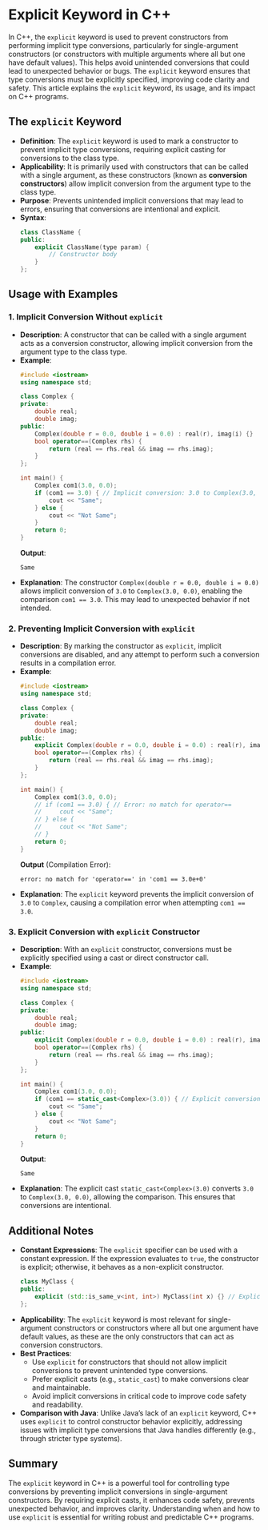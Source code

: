 # Explicit Keyword in C++

In C++, the `explicit` keyword is used to prevent constructors from performing implicit type conversions, particularly for single-argument constructors (or constructors with multiple arguments where all but one have default values). This helps avoid unintended conversions that could lead to unexpected behavior or bugs. The `explicit` keyword ensures that type conversions must be explicitly specified, improving code clarity and safety. This article explains the `explicit` keyword, its usage, and its impact on C++ programs.

## The `explicit` Keyword

- **Definition**: The `explicit` keyword is used to mark a constructor to prevent implicit type conversions, requiring explicit casting for conversions to the class type.
- **Applicability**: It is primarily used with constructors that can be called with a single argument, as these constructors (known as **conversion constructors**) allow implicit conversion from the argument type to the class type.
- **Purpose**: Prevents unintended implicit conversions that may lead to errors, ensuring that conversions are intentional and explicit.
- **Syntax**:
  ```cpp
  class ClassName {
  public:
      explicit ClassName(type param) {
          // Constructor body
      }
  };
  ```

## Usage with Examples

### 1. Implicit Conversion Without `explicit`
- **Description**: A constructor that can be called with a single argument acts as a conversion constructor, allowing implicit conversion from the argument type to the class type.
- **Example**:
  ```cpp
  #include <iostream>
  using namespace std;

  class Complex {
  private:
      double real;
      double imag;
  public:
      Complex(double r = 0.0, double i = 0.0) : real(r), imag(i) {}
      bool operator==(Complex rhs) {
          return (real == rhs.real && imag == rhs.imag);
      }
  };

  int main() {
      Complex com1(3.0, 0.0);
      if (com1 == 3.0) { // Implicit conversion: 3.0 to Complex(3.0, 0.0)
          cout << "Same";
      } else {
          cout << "Not Same";
      }
      return 0;
  }
  ```
  **Output**:
  ```
  Same
  ```
- **Explanation**: The constructor `Complex(double r = 0.0, double i = 0.0)` allows implicit conversion of `3.0` to `Complex(3.0, 0.0)`, enabling the comparison `com1 == 3.0`. This may lead to unexpected behavior if not intended.

### 2. Preventing Implicit Conversion with `explicit`
- **Description**: By marking the constructor as `explicit`, implicit conversions are disabled, and any attempt to perform such a conversion results in a compilation error.
- **Example**:
  ```cpp
  #include <iostream>
  using namespace std;

  class Complex {
  private:
      double real;
      double imag;
  public:
      explicit Complex(double r = 0.0, double i = 0.0) : real(r), imag(i) {}
      bool operator==(Complex rhs) {
          return (real == rhs.real && imag == rhs.imag);
      }
  };

  int main() {
      Complex com1(3.0, 0.0);
      // if (com1 == 3.0) { // Error: no match for operator==
      //     cout << "Same";
      // } else {
      //     cout << "Not Same";
      // }
      return 0;
  }
  ```
  **Output** (Compilation Error):
  ```
  error: no match for 'operator==' in 'com1 == 3.0e+0'
  ```
- **Explanation**: The `explicit` keyword prevents the implicit conversion of `3.0` to `Complex`, causing a compilation error when attempting `com1 == 3.0`.

### 3. Explicit Conversion with `explicit` Constructor
- **Description**: With an `explicit` constructor, conversions must be explicitly specified using a cast or direct constructor call.
- **Example**:
  ```cpp
  #include <iostream>
  using namespace std;

  class Complex {
  private:
      double real;
      double imag;
  public:
      explicit Complex(double r = 0.0, double i = 0.0) : real(r), imag(i) {}
      bool operator==(Complex rhs) {
          return (real == rhs.real && imag == rhs.imag);
      }
  };

  int main() {
      Complex com1(3.0, 0.0);
      if (com1 == static_cast<Complex>(3.0)) { // Explicit conversion
          cout << "Same";
      } else {
          cout << "Not Same";
      }
      return 0;
  }
  ```
  **Output**:
  ```
  Same
  ```
- **Explanation**: The explicit cast `static_cast<Complex>(3.0)` converts `3.0` to `Complex(3.0, 0.0)`, allowing the comparison. This ensures that conversions are intentional.

## Additional Notes
- **Constant Expressions**: The `explicit` specifier can be used with a constant expression. If the expression evaluates to `true`, the constructor is explicit; otherwise, it behaves as a non-explicit constructor.
  ```cpp
  class MyClass {
  public:
      explicit (std::is_same_v<int, int>) MyClass(int x) {} // Explicit constructor
  };
  ```
- **Applicability**: The `explicit` keyword is most relevant for single-argument constructors or constructors where all but one argument have default values, as these are the only constructors that can act as conversion constructors.
- **Best Practices**:
  - Use `explicit` for constructors that should not allow implicit conversions to prevent unintended type conversions.
  - Prefer explicit casts (e.g., `static_cast`) to make conversions clear and maintainable.
  - Avoid implicit conversions in critical code to improve code safety and readability.
- **Comparison with Java**: Unlike Java’s lack of an `explicit` keyword, C++ uses `explicit` to control constructor behavior explicitly, addressing issues with implicit type conversions that Java handles differently (e.g., through stricter type systems).

## Summary
The `explicit` keyword in C++ is a powerful tool for controlling type conversions by preventing implicit conversions in single-argument constructors. By requiring explicit casts, it enhances code safety, prevents unexpected behavior, and improves clarity. Understanding when and how to use `explicit` is essential for writing robust and predictable C++ programs.
